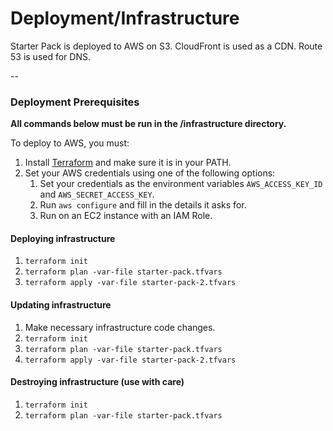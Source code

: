 # Deployment/Infrastructure

Starter Pack is deployed to AWS on S3. CloudFront is used as a CDN. Route 53 is used for DNS.

--

### Deployment Prerequisites

**All commands below must be run in the /infrastructure directory.**

To deploy to AWS, you must:

1. Install [Terraform](https://www.terraform.io/) and make sure it is in your PATH.
1. Set your AWS credentials using one of the following options:
   1. Set your credentials as the environment variables `AWS_ACCESS_KEY_ID` and `AWS_SECRET_ACCESS_KEY`.
   1. Run `aws configure` and fill in the details it asks for.
   1. Run on an EC2 instance with an IAM Role.

#### Deploying infrastructure

1. `terraform init`
1. `terraform plan -var-file starter-pack.tfvars`
1. `terraform apply -var-file starter-pack-2.tfvars`

#### Updating infrastructure

1. Make necessary infrastructure code changes.
1. `terraform init`
1. `terraform plan -var-file starter-pack.tfvars`
1. `terraform apply -var-file starter-pack-2.tfvars`

#### Destroying infrastructure (use with care)

1. `terraform init`
1. `terraform plan -var-file starter-pack.tfvars`
